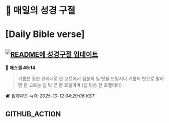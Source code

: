 # 🙏 매일의 성경 구절
# [Daily Bible verse]
## [![README에 성경구절 업데이트](https://github.com/DONGSUKA/first_test/actions/workflows/update-readme-bible.yml/badge.svg)](https://github.com/DONGSUKA/first_test/actions/workflows/update-readme-bible.yml)
<!-- START_BIBLE_VERSE -->
📖 **에스겔 45:14**
> 기름은 정한 규례대로 한 고르에서 십분의 일 밧을 드릴지니 기름의 밧으로 말하면 한 고르는 십 밧 곧 한 호멜이며 (십 밧은 한 호멜이라)

🕊️ _업데이트 시각: 2025-10-12 04:29:06 KST_
  <!-- END_BIBLE_VERSE -->
## GITHUB_ACTION
